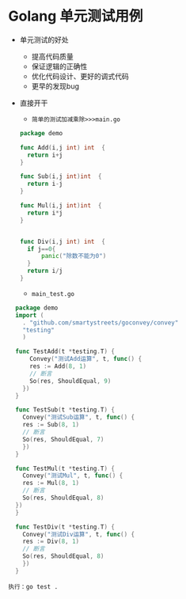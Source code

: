 # Golang 单元测试用例

- 单元测试的好处
    - 提高代码质量 
    - 保证逻辑的正确性
    - 优化代码设计、更好的调式代码
    - 更早的发现bug

- 直接开干
  - `简单的测试加减乘除>>>main.go`
  


  ```go
  package demo
  
  func Add(i,j int) int  {
    return i+j
  }
  
  func Sub(i,j int)int  {
    return i-j
  }
  
  func Mul(i,j int)int  {
    return i*j
  }
  
  
  func Div(i,j int) int  {
    if j==0{
    	panic("除数不能为0")
    }
    return i/j
  }
  
  ```

  - `main_test.go`
  


```go
  package demo
  import (
	. "github.com/smartystreets/goconvey/convey"
	"testing"
    )

  func TestAdd(t *testing.T) {
      Convey("测试Add运算", t, func() {
      res := Add(8, 1)
      // 断言
      So(res, ShouldEqual, 9)
    })
  }

  func TestSub(t *testing.T) {
    Convey("测试Sub运算", t, func() {
    res := Sub(8, 1)
    // 断言
    So(res, ShouldEqual, 7)
    })
  }

  func TestMul(t *testing.T) {
    Convey("测试Mul", t, func() {
    res := Mul(8, 1)
    // 断言
    So(res, ShouldEqual, 8)
  })
  }

  func TestDiv(t *testing.T) {
    Convey("测试Div运算", t, func() {
    res := Div(8, 1)
    // 断言
    So(res, ShouldEqual, 8)
    })
  }
 ```
  
`执行：go test . `